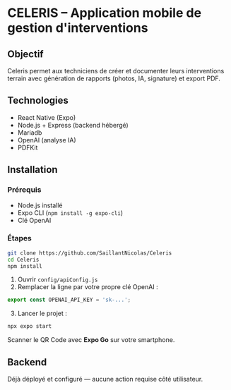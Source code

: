 # CELERIS – Application mobile de gestion d'interventions

## Objectif
Celeris permet aux techniciens de créer et documenter leurs interventions terrain avec génération de rapports (photos, IA, signature) et export PDF.

## Technologies
- React Native (Expo)
- Node.js + Express (backend hébergé)
- Mariadb
- OpenAI (analyse IA)
- PDFKit

## Installation

### Prérequis
- Node.js installé
- Expo CLI (`npm install -g expo-cli`)
- Clé OpenAI

### Étapes
```bash
git clone https://github.com/SaillantNicolas/Celeris
cd Celeris
npm install
```

1. Ouvrir `config/apiConfig.js`
2. Remplacer la ligne par votre propre clé OpenAI :

```js
export const OPENAI_API_KEY = 'sk-...';
```

3. Lancer le projet :
```bash
npx expo start
```

Scanner le QR Code avec **Expo Go** sur votre smartphone.


## Backend
Déjà déployé et configuré — aucune action requise côté utilisateur.
